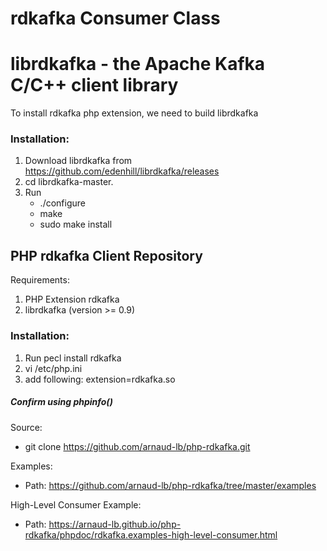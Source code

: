 # rdkafka Consumer Class

# librdkafka - the Apache Kafka C/C++ client library
To install rdkafka php extension, we need to build librdkafka
### Installation:
1. Download librdkafka from https://github.com/edenhill/librdkafka/releases
2. cd librdkafka-master.
3. Run
   - ./configure
   - make
   - sudo make install

## PHP rdkafka Client Repository
Requirements: 
1. PHP Extension rdkafka
2. librdkafka (version >= 0.9)
### Installation: 
1. Run pecl install rdkafka
2. vi /etc/php.ini
3. add following: extension=rdkafka.so

##### Confirm using phpinfo()
Source:
- git clone https://github.com/arnaud-lb/php-rdkafka.git 

Examples: 
- Path: https://github.com/arnaud-lb/php-rdkafka/tree/master/examples 

High-Level Consumer Example:
- Path: https://arnaud-lb.github.io/php-rdkafka/phpdoc/rdkafka.examples-high-level-consumer.html
